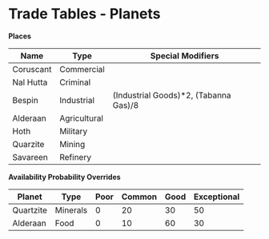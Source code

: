 # Trade Tables - Planets

**Places**

| Name      | Type         | Special Modifiers                     |
|-----------|--------------|---------------------------------------|
| Coruscant | Commercial   |                                       |
| Nal Hutta | Criminal     |                                       |
| Bespin    | Industrial   | (Industrial Goods)*2, (Tabanna Gas)/8 |
| Alderaan  | Agricultural |                                       |
| Hoth      | Military     |                                       |
| Quarzite  | Mining       |                                       |
| Savareen  | Refinery     |                                       |


**Availability Probability Overrides**

| Planet       | Type     | Poor | Common | Good | Exceptional |
|--------------|----------|------|--------|------|-------------|
| Quartzite    | Minerals | 0    | 20     | 30   | 50          |
| Alderaan     | Food     | 0    | 10     | 60   | 30          |
